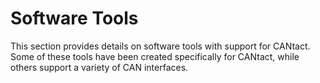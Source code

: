 # Software Tools

This section provides details on software tools with support for CANtact.
Some of these tools have been created specifically for CANtact, while others
support a variety of CAN interfaces.